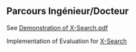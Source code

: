 

## Parcours Ingénieur/Docteur

See [Demonstration of X-Search.pdf](https://github.com/Sand-jrd/SGX-Search/blob/main/Demonstratinon%20of%20X-Search%20performances.pdf)

Implementation of Evaluation for [X-Search](https://dl.acm.org/doi/abs/10.1145/3135974.3135987)
